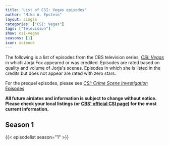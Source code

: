 ```yaml
---
title: 'List of CSI: Vegas episodes'
author: "Mika A. Epstein"
layout: single
categories: ["CSI: Vegas"]
tags: ["Television"]
show: csi-vegas
seasons: [1]
icon: science
---
```


The following is a list of episodes from the CBS television series, _[CSI: Vegas](/library/actor/csi-vegas/)_ in which Jorja Fox appeared or was credited. Episodes are rated based on quality and volume of Jorja's scenes. Episodes in which she is listed in the credits but does not appear are rated with zero stars.

For the prequel episodes, please see [_CSI: Crime Scene Investigation_ Episodes](/library/actor/csi-episodes/)

**All future airdates and information is subject to change without notice. Please check your local listings (or [CBS' official CSI page](https://www.cbs.com/shows/csi-vegas/)) for the most current information.**

## Season 1

{{< episodelist season="1" >}}

